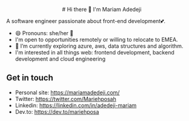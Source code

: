 <p align="center">
    # Hi there 👋 I'm Mariam Adedeji
</p>
A software engineer passionate about front-end development💕.

- 😄 Pronouns: she/her :girl:
- I'm open to opportunities remotely or willing to relocate to EMEA.
- 🌱 I’m currently exploring azure, aws, data structures and algorithm.
- I'm interested in all things web: frontend development, backend development and cloud engineering

## Get in touch
- Personal site: https://mariamadedeji.com/
- Twitter: https://twitter.com/Mariehposah
- Linkedin: https://linkedin.com/in/adedeji-mariam
- Dev.to: https://dev.to/mariehposa